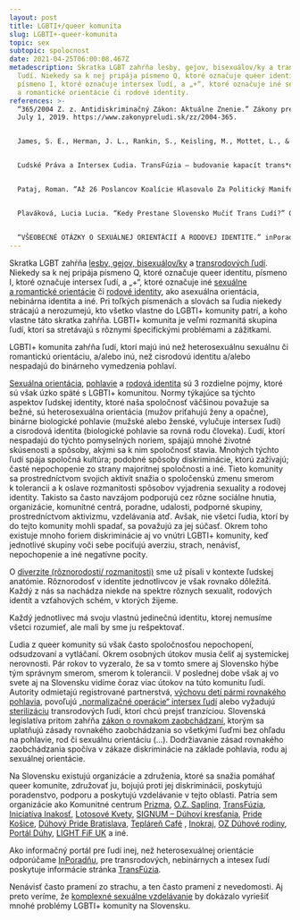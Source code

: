```yaml
---
layout: post
title: LGBTI+/queer komunita
slug: LGBTI+-queer-komunita
topic: sex
subtopic: spolocnost
date: 2021-04-25T06:00:08.467Z
metadescription: Skratka LGBT zahŕňa lesby, gejov, bisexuálov/ky a transrodových
  ľudí. Niekedy sa k nej pripája písmeno Q, ktoré označuje queer identitu,
  písmeno I, ktoré označuje intersex ľudí, a „+“, ktoré označuje iné sexuálne
  a romantické orientácie či rodové identity.
references: >-
  “365/2004 Z. z. Antidiskriminačný Zákon: Aktuálne Znenie.” Zákony pre ľudí,
  July 1, 2019. https://www.zakonypreludi.sk/zz/2004-365. 


  James, S. E., Herman, J. L., Rankin, S., Keisling, M., Mottet, L., & Anafi, M. (2016). The Report of the 2015 U.S. Transgender Survey. Washington, DC: National Center for Transgender Equality. <https://transequality.org/sites/default/files/docs/usts/USTS-Full-Report-Dec17.pdf> 


  Ľudské Práva a Intersex Ľudia. TransFúzia – budovanie kapacít trans*organizácie , 2009. http://www.transfuzia.org/gfx/administration/js/ckeditor/kcfinder/upload/file/%C4%BDudsk%C3%A9%20pr%C3%A1va%20a%20intersex%20%C4%BEudia.pdf.


  Pataj, Roman. “Až 26 Poslancov Koalície Hlasovalo Za Politický Manifest Fašistov.” Denník N. Denník N, March 18, 2021. https://dennikn.sk/2317023/az-26-poslancov-koalicie-hlasovalo-za-politicky-manifest-fasistov/?ref=tema. 


  Plaváková, Lucia Lucia. “Kedy Prestane Slovensko Mučiť Trans Ľudí?” Queerslovakia.sk, December 11, 2020. https://queerslovakia.sk/text/komunita/kedy-prestane-slovensko-mucit-trans-ludi/.


  “VŠEOBECNÉ OTÁZKY O SEXUÁLNEJ ORIENTÁCIÍ A RODOVEJ IDENTITE.” inPoradňa. Accessed April 3, 2021. https://inporadna.sk/otazky-a-odpovede.html#FAQSection1.
---
```

Skratka LGBT zahŕňa [lesby, gejov, bisexuálov/ky](/sexualna-orientacia/) a [transrodových ľudí](/rodova-identita/). Niekedy sa k nej pripája písmeno Q, ktoré označuje queer identitu, písmeno I, ktoré označuje intersex ľudí, a „+“, ktoré označuje iné [sexuálne a romantické orientácie](/sexualna-orientacia/) či [rodové identity](/rodova-identita/), ako asexuálna orientácia, nebinárna identita a iné. Pri toľkých písmenách a slovách sa ľudia niekedy strácajú a nerozumejú, kto všetko vlastne do LGBTI+ komunity patrí, a koho vlastne táto skratka zahŕňa. LGBTI+ komunita je veľmi rozmanitá skupina ľudí, ktorí sa stretávajú s rôznymi špecifickými problémami a zážitkami. 

<div class='notes'>

LGBTI+ komunita zahŕňa ľudí, ktorí majú inú než heterosexuálnu sexuálnu či romantickú orientáciu, a/alebo inú, než cisrodovú identitu a/alebo nespadajú do binárneho vymedzenia pohlaví. 

</div>

[Sexuálna orientácia](/sexualna-orientacia/), [pohlavie](/pohlavna-anatomia/) a [rodová identita](/rodova-identita/) sú 3 rozdielne pojmy, ktoré sú však úzko späté s LGBTI+ komunitou. Normy týkajúce sa týchto aspektov ľudskej identity, ktoré naša spoločnosť väčšinou považuje sa bežné, sú heterosexuálna orientácia (mužov priťahujú ženy a opačne), binárne biologické pohlavie (mužské alebo ženské, vylučuje intersex ľudí) a cisrodová identita (biologické pohlavie sa rovná rodu človeka). Ľudí, ktorí nespadajú do týchto pomyselných noriem, spájajú mnohé životné skúsenosti a spôsoby, akými sa k nim spoločnosť stavia. Mnohých týchto ľudí spája spoločná kultúra; podobné spôsoby diskriminácie, ktorú zažívajú; časté nepochopenie zo strany majoritnej spoločnosti a iné. Tieto komunity sa prostredníctvom svojich aktivít snažia o spoločenskú zmenu smerom k tolerancii a k oslave rozmanitosti spôsobov vyjadrenia sexuality a rodovej identity. Takisto sa často navzájom podporujú cez rôzne sociálne hnutia, organizácie, komunitné centrá, poradne, udalosti, podporné skupiny, prostredníctvom aktivizmu, vzdelávania atď. Avšak, nie všetci ľudia, ktorí by do tejto komunity mohli spadať, sa považujú za jej súčasť. Okrem toho existuje mnoho foriem diskriminácie aj vo vnútri LGBTI+ komunity, keď jednotlivé skupiny voči sebe pociťujú averziu, strach, nenávisť, nepochopenie a iné negatívne pocity. 

O [diverzite (rôznorodosti/ rozmanitosti)](/roznorodost/) sme už písali v kontexte ľudskej anatómie. Rôznorodosť v identite jednotlivcov je však rovnako dôležitá. Každý z nás sa nachádza niekde na spektre rôznych sexualít, rodových identít a vzťahových schém, v ktorých žijeme. 

<div class='f-sex box-post'>

Každý jednotlivec má svoju vlastnú jedinečnú identitu, ktorej nemusíme všetci rozumieť, ale mali by sme ju rešpektovať.

</div>

Ľudia z queer komunity sú však často spoločnosťou nepochopení, odsudzovaní a vytláčaní. Okrem osobných útokov musia čeliť aj systemickej nerovnosti. Pár rokov to vyzeralo, že sa v tomto smere aj Slovensko hýbe tým správnym smerom, smerom k tolerancii. V poslednej dobe však aj vo svete aj na Slovensku vidíme čoraz viac útokov na túto komunitu ľudí. Autority odmietajú registrované partnerstvá, [výchovu detí pármi rovnakého pohlavia](https://dennikn.sk/2317023/az-26-poslancov-koalicie-hlasovalo-za-politicky-manifest-fasistov/?ref=tema), povoľujú „[normalizačné operácie“ intersex ľudí](/anatomia-intersex-ludi/) alebo vyžadujú [sterilizáciu](https://queerslovakia.sk/text/komunita/kedy-prestane-slovensko-mucit-trans-ludi/) transrodových ľudí, ktorí chcú prejsť tranzíciou. Slovenská legislatíva pritom zahŕňa [zákon o rovnakom zaobchádzaní](https://www.zakonypreludi.sk/zz/2004-365), ktorým sa uplatňujú zásady rovnakého zaobchádzania so všetkými ľuďmi bez ohľadu na pohlavie, rod či sexuálnu orientáciu (...). Dodržiavanie zásad rovnakého zaobchádzania spočíva v zákaze diskriminácie na základe pohlavia, rodu aj sexuálnej orientácie.

‍Na Slovensku existujú organizácie a združenia, ktoré sa snažia pomáhať queer komunite, združovať ju, bojujú proti jej diskriminácii, poskytujú poradenstvo, podporu a poskytujú vzdelávanie v tejto oblasti. Patria sem organizácie ako Komunitné centrum [Prizma](https://www.prizma-kosice.sk/), [O.Z. Saplinq](https://www.saplinq.org/), [TransFúzia](http://www.transfuzia.org/), [Iniciatíva Inakosť](http://inakost.sk/), [Lotosové Kvety](https://www.lotosovekvety.sk/), [SIGNUM – Dúhoví kresťania](https://duhovi-krestania.sk/), [Pride Košice](https://www.pridekosice.sk/), [Dúhový Pride Bratislava](http://duhovypride.sk/), [Tepláreň Café](https://queerslovakia.sk/teplaren-cafe/) , [Inokraj](https://www.facebook.com/Inokraj-1636621256622809/), [OZ Dúhové rodiny](https://www.instagram.com/duhove_rodiny/), [Portál Dúhy](https://www.duhy.sk/), [LIGHT FiF UK](https://cutt.ly/Icjawpv) a iné.

Ako informačný portál pre ľudí inej, než heterosexuálnej orientácie odporúčame [InPoradňu](https://inporadna.sk/otazky-a-odpovede.html), pre transrodových, nebinárnych a intesex ľudí poskytuje informácie stránka [TransFúzia](http://www.transfuzia.org/).

<div class='f-sex box-post'>

Nenávisť často pramení zo strachu, a ten často pramení z nevedomosti. Aj preto veríme, že <a href="/sexualne-vzdelavanie-vo-svete/">komplexné sexuálne vzdelávanie</a> by dokázalo vyriešiť mnohé problémy LGBTI+ komunity na Slovensku.

</div>